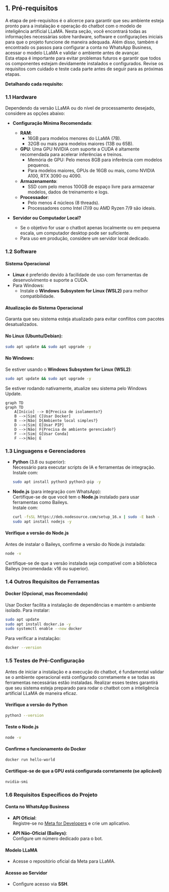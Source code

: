 ## **1. Pré-requisitos**

A etapa de pré-requisitos é o alicerce para garantir que seu ambiente esteja pronto para a instalação e operação do chatbot com o modelo de inteligência artificial LLaMA. Nesta seção, você encontrará todas as informações necessárias sobre hardware, software e configurações iniciais para que o projeto funcione de maneira adequada. Além disso, também é encontrado os passos para configurar a conta no WhatsApp Business, acessar o modelo LLaMA e validar o ambiente antes de avançar.  
Esta etapa é importante para evitar problemas futuros e garantir que todos os componentes estejam devidamente instalados e configurados. Revise os requisitos com cuidado e teste cada parte antes de seguir para as próximas etapas.

**Detalhando cada requisito:**


### **1.1 Hardware**

Dependendo da versão LLaMA ou do nível de processamento desejado, considere as opções abaixo:

- **Configuração Mínima Recomendada**:
  - **RAM**: 
    - 16GB para modelos menores do LLaMA (7B).
    - 32GB ou mais para modelos maiores (13B ou 65B).
  - **GPU**: Uma GPU NVIDIA com suporte a CUDA é altamente recomendada para acelerar inferências e treinos.
    - Memória de GPU: Pelo menos 8GB para inferência com modelos pequenos.
    - Para modelos maiores, GPUs de 16GB ou mais, como NVIDIA A100, RTX 3090 ou 4090.
  - **Armazenamento**:
    - SSD com pelo menos 100GB de espaço livre para armazenar modelos, dados de treinamento e logs.
  - **Processador**:
    - Pelo menos 4 núcleos (8 threads).
    - Processadores como Intel i7/i9 ou AMD Ryzen 7/9 são ideais.

- **Servidor ou Computador Local?**
  - Se o objetivo for usar o chatbot apenas localmente ou em pequena escala, um computador desktop pode ser suficiente.
  - Para uso em produção, considere um servidor local dedicado.


### **1.2 Software**

#### **Sistema Operacional**

- **Linux** é preferido devido à facilidade de uso com ferramentas de desenvolvimento e suporte a CUDA.  
- Para Windows:  
  - Instale o **Windows Subsystem for Linux (WSL2)** para melhor compatibilidade.

#### **Atualização do Sistema Operacional**

Garanta que seu sistema esteja atualizado para evitar conflitos com pacotes desatualizados.

#### **No Linux (Ubuntu/Debian):**
```bash
sudo apt update && sudo apt upgrade -y
```

#### **No Windows:**
Se estiver usando o **Windows Subsystem for Linux (WSL2)**:
```bash
sudo apt update && sudo apt upgrade -y
```

Se estiver rodando nativamente, atualize seu sistema pelo Windows Update.


```mermaid
graph TD
graph TD
    A[Início] --> B{Precisa de isolamento?}
    B -->|Sim| C[Usar Docker]
    B -->|Não| D{Ambiente local simples?}
    D -->|Sim| E[Usar PIP]
    D -->|Não| F{Precisa de ambiente gerenciado?}
    F -->|Sim| G[Usar Conda]
    F -->|Não| E
```



### **1.3 Linguagens e Gerenciadores**

- **Python** (3.8 ou superior):  
  Necessário para executar scripts de IA e ferramentas de integração.  
  Instale com:
  ```bash
  sudo apt install python3 python3-pip -y
  ```

- **Node.js** (para integração com WhatsApp):  
  Certifique-se de que você tem o **Node.js** instalado para usar ferramentas como Baileys.  
  Instale com:
  ```bash
  curl -fsSL https://deb.nodesource.com/setup_16.x | sudo -E bash -
  sudo apt install nodejs -y
  ```

#### **Verifique a versão do Node.js**  
Antes de instalar o Baileys, confirme a versão do Node.js instalada:
```bash
node -v
```

Certifique-se de que a versão instalada seja compatível com a biblioteca Baileys (recomendada: v16 ou superior).


### **1.4 Outros Requisitos de Ferramentas**

#### **Docker (Opcional, mas Recomendado)**

Usar Docker facilita a instalação de dependências e mantém o ambiente isolado. Para instalar:
```bash
sudo apt update
sudo apt install docker.io -y
sudo systemctl enable --now docker
```

Para verificar a instalação:
```bash
docker --version
```


### **1.5 Testes de Pré-Configuração**

Antes de iniciar a instalação e a execução do chatbot, é fundamental validar se o ambiente operacional está configurado corretamente e se todas as ferramentas necessárias estão instaladas. Realizar esses testes garantirá que seu sistema esteja preparado para rodar o chatbot com a inteligência artificial LLaMA de maneira eficaz.


#### **Verifique a versão do Python**
```bash
python3 --version
```

#### **Teste o Node.js**
```bash
node -v
```

#### **Confirme o funcionamento do Docker**
```bash
docker run hello-world
```

#### **Certifique-se de que a GPU está configurada corretamente (se aplicável)**
```bash
nvidia-smi
```


### **1.6 Requisitos Específicos do Projeto**

#### **Conta no WhatsApp Business**
- **API Oficial**:  
  Registre-se no [Meta for Developers](https://developers.facebook.com/) e crie um aplicativo.  

- **API Não-Oficial (Baileys)**:  
  Configure um número dedicado para o bot.

#### **Modelo LLaMA**
- Acesse o repositório oficial da Meta para LLaMA.  

#### **Acesso ao Servidor**
- Configure acesso via **SSH**.


